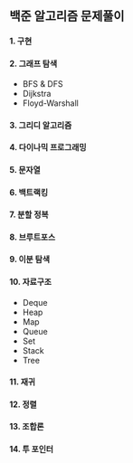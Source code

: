 ## 백준 알고리즘 문제풀이

#### 1. 구현
#### 2. 그래프 탐색
   * BFS & DFS
   * Dijkstra
   * Floyd-Warshall
#### 3. 그리디 알고리즘
#### 4. 다이나믹 프로그래밍
#### 5. 문자열
#### 6. 백트랙킹
#### 7. 분할 정복
#### 8. 브루트포스
#### 9. 이분 탐색
#### 10. 자료구조
   * Deque
   * Heap
   * Map
   * Queue
   * Set
   * Stack
   * Tree
#### 11. 재귀
#### 12. 정렬
#### 13. 조합론
#### 14. 투 포인터
